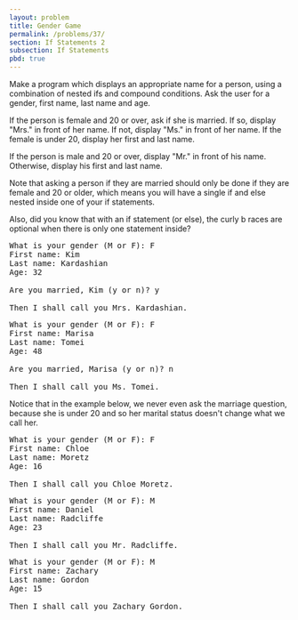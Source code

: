 ```yaml
---
layout: problem
title: Gender Game
permalink: /problems/37/
section: If Statements 2
subsection: If Statements
pbd: true
---
```

Make a program which displays an appropriate name for a person, 
using a combination of nested ifs and compound conditions. 
Ask the user for a gender, first name, last name and age.

If the person is female and 20 or over, ask if she is married. 
If so, display "Mrs." in front of her name. If not, display "Ms." in front of her name. 
If the female is under 20, display her first and last name.

If the person is male and 20 or over, display "Mr." in front of his name. 
Otherwise, display his first and last name.

Note that asking a person if they are married should only be done if they 
are female and 20 or older, which means you will have a single if 
and else nested inside one of your if statements.

Also, did you know that with an if statement (or else), the curly b
races are optional when there is only one statement inside?

<pre class="terminal">
What is your gender (M or F): <kbd>F</kbd>
First name: <kbd>Kim</kbd>
Last name: <kbd>Kardashian</kbd>
Age: <kbd>32</kbd>

Are you married, Kim (y or n)? <kbd>y</kbd>

Then I shall call you Mrs. Kardashian.
</pre>

<pre class="terminal">
What is your gender (M or F): <kbd>F</kbd>
First name: <kbd>Marisa</kbd>
Last name: <kbd>Tomei</kbd>
Age: <kbd>48</kbd>

Are you married, Marisa (y or n)? <kbd>n</kbd>

Then I shall call you Ms. Tomei.
</pre>

Notice that in the example below, we never even ask the marriage question, because she is under 20 and so her marital status doesn't change what we call her.

<pre class="terminal">
What is your gender (M or F): <kbd>F</kbd>
First name: <kbd>Chloe</kbd>
Last name: <kbd>Moretz</kbd>
Age: <kbd>16</kbd>

Then I shall call you Chloe Moretz.
</pre>

<pre class="terminal">
What is your gender (M or F): <kbd>M</kbd>
First name: <kbd>Daniel</kbd>
Last name: <kbd>Radcliffe</kbd>
Age: <kbd>23</kbd>

Then I shall call you Mr. Radcliffe.
</pre>

<pre class="terminal">
What is your gender (M or F): <kbd>M</kbd>
First name: <kbd>Zachary</kbd>
Last name: <kbd>Gordon</kbd>
Age: <kbd>15</kbd>

Then I shall call you Zachary Gordon.
</pre>
